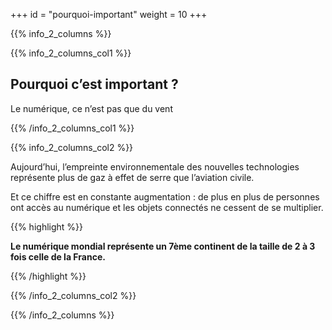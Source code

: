 +++
id = "pourquoi-important"
weight = 10
+++

{{% info_2_columns %}}

{{% info_2_columns_col1 %}}

## Pourquoi c’est important ?

Le numérique, ce n’est pas que du vent

{{% /info_2_columns_col1 %}}

{{% info_2_columns_col2 %}}

Aujourd’hui, l’empreinte environnementale des nouvelles technologies représente plus de gaz à effet de serre que
l’aviation civile.

Et ce chiffre est en constante augmentation : de plus en plus de personnes ont accès au numérique et les objets connectés ne
cessent de se multiplier.

{{% highlight %}}

**Le numérique mondial représente un 7ème continent de la taille de 2 à 3 fois celle de la France.**

{{% /highlight %}}

{{% /info_2_columns_col2 %}}

{{% /info_2_columns %}}
